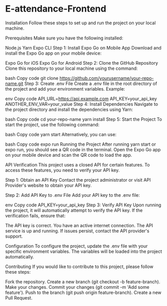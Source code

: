 # E-attendance-Frontend
Installation
Follow these steps to set up and run the project on your local machine.

Prerequisites
Make sure you have the following installed:

Node.js
Yarn
Expo CLI
Step 1: Install Expo Go on Mobile App
Download and install the Expo Go app on your mobile device:

Expo Go for iOS
Expo Go for Android
Step 2: Clone the GitHub Repository
Clone this repository to your local machine using the command:

bash
Copy code
git clone https://github.com/yourusername/your-repo-name.git
Step 3: Create .env File
Create a .env file in the root directory of the project and add your environment variables. Example:

env
Copy code
API_URL=https://api.example.com
API_KEY=your_api_key
ANOTHER_ENV_VAR=your_value
Step 4: Install Dependencies
Navigate to the project directory and install the dependencies using Yarn:

bash
Copy code
cd your-repo-name
yarn install
Step 5: Start the Project
To start the project, use the following command:

bash
Copy code
yarn start
Alternatively, you can use:

bash
Copy code
expo run
Running the Project
After running yarn start or expo run, you should see a QR code in the terminal. Open the Expo Go app on your mobile device and scan the QR code to load the app.

API Verification
This project uses a closed API for certain features. To access these features, you need to verify your API key.

Step 1: Obtain an API Key
Contact the project administrator or visit API Provider's website to obtain your API key.

Step 2: Add API Key to .env File
Add your API key to the .env file:

env
Copy code
API_KEY=your_api_key
Step 3: Verify API Key
Upon running the project, it will automatically attempt to verify the API key. If the verification fails, ensure that:

The API key is correct.
You have an active internet connection.
The API service is up and running.
If issues persist, contact the API provider's support.

Configuration
To configure the project, update the .env file with your specific environment variables. The variables will be loaded into the project automatically.

Contributing
If you would like to contribute to this project, please follow these steps:

Fork the repository.
Create a new branch (git checkout -b feature-branch).
Make your changes.
Commit your changes (git commit -m 'Add some feature').
Push to the branch (git push origin feature-branch).
Create a new Pull Request.
